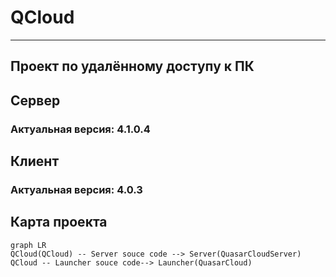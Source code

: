 # QCloud
****
## Проект по удалённому доступу к ПК

## Сервер

### Актуальная версия: 4.1.0.4

## Клиент

### Актуальная версия: 4.0.3

## Карта проекта
```mermaid
graph LR
QCloud(QCloud) -- Server souce code --> Server(QuasarCloudServer)
QCloud -- Launcher souce code--> Launcher(QuasarCloud)
```

